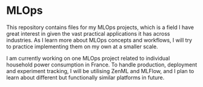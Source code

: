 # MLOps

This repository contains files for my MLOps projects, which is a field I have great interest in given the vast practical applications it has across industries. As I learn more about MLOps concepts and workflows, I will try to practice implementing them on my own at a smaller scale. 

I am currently working on one MLOps project related to individual household power consumption in France. To handle production, deployment and experiment tracking, I will be utilising ZenML and MLFlow, and I plan to learn about different but functionally similar platforms in future.
